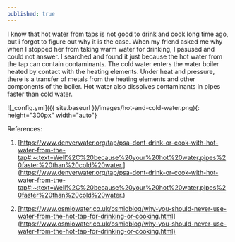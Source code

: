```yaml
---
published: true
---
```


I know that hot water from taps is not good to drink and cook long time ago, but i forgot to figure out why it is the case. When my friend asked me why when I stopped her from taking warm water for drinking, I pasused and could not answer. I searched and found it just because the hot water from the tap can contain contaminants. The cold water enters the water boiler heated by contact with the heating elements. Under heat and pressure, there is a transfer of metals from the heating elements and other components of the boiler. Hot water also dissolves contaminants in pipes faster than cold water.

![_config.yml]({{ site.baseurl }}/images/hot-and-cold-water.png){: height="300px" width="auto"}

References:
1. [https://www.denverwater.org/tap/psa-dont-drink-or-cook-with-hot-water-from-the-tap#:~:text=Well%2C%20because%20your%20hot%20water,pipes%20faster%20than%20cold%20water.](https://www.denverwater.org/tap/psa-dont-drink-or-cook-with-hot-water-from-the-tap#:~:text=Well%2C%20because%20your%20hot%20water,pipes%20faster%20than%20cold%20water.)

2. [https://www.osmiowater.co.uk/osmioblog/why-you-should-never-use-water-from-the-hot-tap-for-drinking-or-cooking.html](https://www.osmiowater.co.uk/osmioblog/why-you-should-never-use-water-from-the-hot-tap-for-drinking-or-cooking.html)
